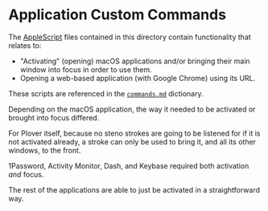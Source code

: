 # Application Custom Commands

The [AppleScript][] files contained in this directory contain functionality
that relates to:

- "Activating" (opening) macOS applications and/or bringing their main
  window into focus in order to use them.
- Opening a web-based application (with Google Chrome) using its URL.

These scripts are referenced in the [`commands.md`][] dictionary.

Depending on the macOS application, the way it needed to be activated or brought
into focus differed.

For Plover itself, because no steno strokes are going to be listened for if it
is not activated already, a stroke can only be used to bring it, and all its
other windows, to the front.

1Password, Activity Monitor, Dash, and Keybase required both activation _and_
focus.

The rest of the applications are able to just be activated in a straightforward
way.

[AppleScript]: https://en.wikipedia.org/wiki/AppleScript
[`commands.md`]: ../../../dictionaries/commands.md
